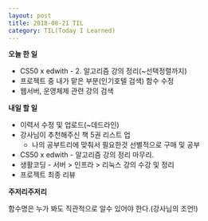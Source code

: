 ```yaml
---
layout: post
title: 2018-08-21 TIL
category: TIL(Today I Learned)
---
```




**오늘 한 일**

- CS50 x edwith - 2. 알고리즘 강의 정리(~선택정렬까지)
- 프로젝트 중 내가 맡은 부분(인기호텔 검색) 함수 수정
- 웹서버, 운영체제 관련 강의 검색



**내일 할 일**

- 이력서 수정 및 업로드(~데드라인)
- 강사님이 추천해주신 책 5권 리스트 업
  - 나의 공부트리에 맞춰서 필요한것 선별적으로 구매 및 공부
- CS50 x edwith - 알고리즘 강의 정리 마무리.
- 생활코딩 - 서버 > 인프라 > 리눅스 강의 수강 및 정리
- 프로젝트 최종 리뷰



**주저리주저리**

함수명은 누가 봐도 직관적으로 알수 있어야 한다.(강사님의 조언!)